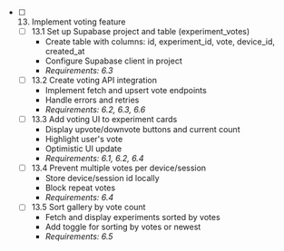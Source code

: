 
- [ ] 13. Implement voting feature
  - [ ] 13.1 Set up Supabase project and table (experiment_votes)
    - Create table with columns: id, experiment_id, vote, device_id, created_at
    - Configure Supabase client in project
    - _Requirements: 6.3_
  - [ ] 13.2 Create voting API integration
    - Implement fetch and upsert vote endpoints
    - Handle errors and retries
    - _Requirements: 6.2, 6.3, 6.6_
  - [ ] 13.3 Add voting UI to experiment cards
    - Display upvote/downvote buttons and current count
    - Highlight user's vote
    - Optimistic UI update
    - _Requirements: 6.1, 6.2, 6.4_
  - [ ] 13.4 Prevent multiple votes per device/session
    - Store device/session id locally
    - Block repeat votes
    - _Requirements: 6.4_
  - [ ] 13.5 Sort gallery by vote count
    - Fetch and display experiments sorted by votes
    - Add toggle for sorting by votes or newest
    - _Requirements: 6.5_ 